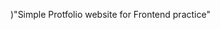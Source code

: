 <Simple Portifolio Website project in react using vite framework and tailwindcss framework for styling>)"Simple Protfolio website for Frontend practice" 

